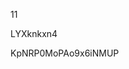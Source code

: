 11
































































LYXknkxn4
































KpNRP0MoPAo9x6iNMUP
